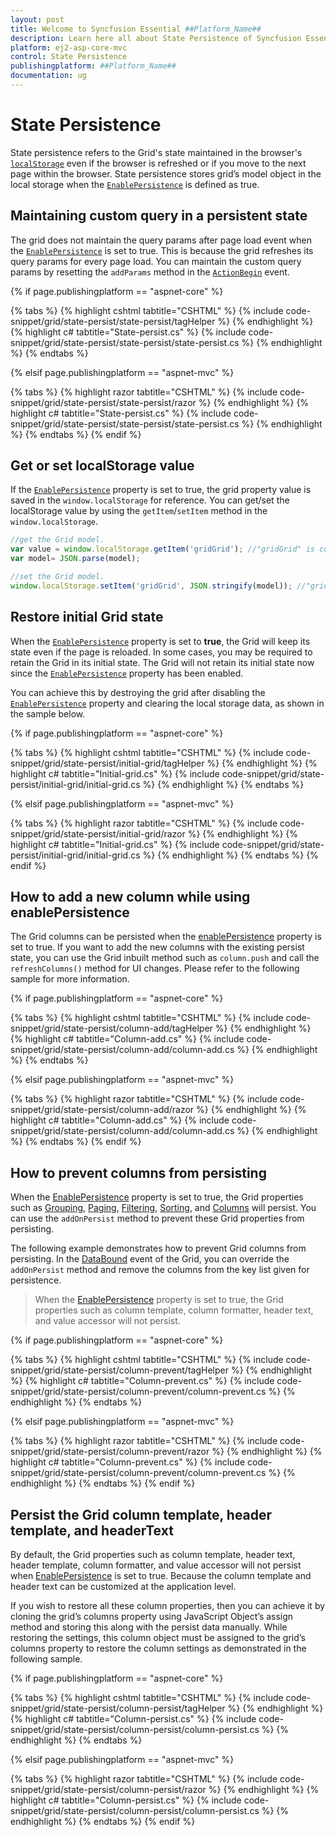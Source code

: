 ```yaml
---
layout: post
title: Welcome to Syncfusion Essential ##Platform_Name##
description: Learn here all about State Persistence of Syncfusion Essential ##Platform_Name## widgets based on HTML5 and jQuery.
platform: ej2-asp-core-mvc
control: State Persistence
publishingplatform: ##Platform_Name##
documentation: ug
---
```



# State Persistence

State persistence refers to the Grid's state maintained in the browser's [`localStorage`](https://www.w3schools.com/html/html5_webstorage.asp#) even if the browser is refreshed or if you move to the next page within the browser.
State persistence stores grid’s model object in the local storage when the [`EnablePersistence`](https://help.syncfusion.com/cr/aspnetcore-js2/Syncfusion.EJ2.Grids.GridBuilder-1.html#Syncfusion_EJ2_Grids_GridBuilder_1_EnablePersistence_System_Boolean_) is defined as true.

## Maintaining custom query in a persistent state

The grid does not maintain the query params after page load event when the [`EnablePersistence`](https://help.syncfusion.com/cr/aspnetcore-js2/Syncfusion.EJ2.Grids.GridBuilder-1.html#Syncfusion_EJ2_Grids_GridBuilder_1_EnablePersistence_System_Boolean_) is set to true. This is because the grid refreshes its query params for every page load. You can maintain the custom query params by resetting the `addParams` method in the [`ActionBegin`](https://help.syncfusion.com/cr/aspnetcore-js2/Syncfusion.EJ2.Grids.GridBuilder-1.html#Syncfusion_EJ2_Grids_GridBuilder_1_ActionBegin_System_String_) event.

{% if page.publishingplatform == "aspnet-core" %}

{% tabs %}
{% highlight cshtml tabtitle="CSHTML" %}
{% include code-snippet/grid/state-persist/state-persist/tagHelper %}
{% endhighlight %}
{% highlight c# tabtitle="State-persist.cs" %}
{% include code-snippet/grid/state-persist/state-persist/state-persist.cs %}
{% endhighlight %}
{% endtabs %}

{% elsif page.publishingplatform == "aspnet-mvc" %}

{% tabs %}
{% highlight razor tabtitle="CSHTML" %}
{% include code-snippet/grid/state-persist/state-persist/razor %}
{% endhighlight %}
{% highlight c# tabtitle="State-persist.cs" %}
{% include code-snippet/grid/state-persist/state-persist/state-persist.cs %}
{% endhighlight %}
{% endtabs %}
{% endif %}



## Get or set localStorage value

If the [`EnablePersistence`](https://help.syncfusion.com/cr/aspnetcore-js2/Syncfusion.EJ2.Grids.GridBuilder-1.html#Syncfusion_EJ2_Grids_GridBuilder_1_EnablePersistence_System_Boolean_) property is set to true, the grid property value is saved in the `window.localStorage` for reference. You can get/set the localStorage value by using the `getItem`/`setItem` method in the `window.localStorage`.

```typescript
//get the Grid model.
var value = window.localStorage.getItem('gridGrid'); //"gridGrid" is component name + component id.
var model= JSON.parse(model);

```

```typescript
//set the Grid model.
window.localStorage.setItem('gridGrid', JSON.stringify(model)); //"gridGrid" is component name + component id.

```

## Restore initial Grid state

When the [`EnablePersistence`](https://help.syncfusion.com/cr/aspnetcore-js2/Syncfusion.EJ2.Grids.GridBuilder-1.html#Syncfusion_EJ2_Grids_GridBuilder_1_EnablePersistence_System_Boolean_) property is set to **true**, the Grid will keep its state even if the page is reloaded. In some cases, you may be required to retain the Grid in its initial state. The Grid will not retain its initial state now since the [`EnablePersistence`](https://help.syncfusion.com/cr/aspnetcore-js2/Syncfusion.EJ2.Grids.GridBuilder-1.html#Syncfusion_EJ2_Grids_GridBuilder_1_EnablePersistence_System_Boolean_) property has been enabled.

You can achieve this by destroying the grid after disabling the [`EnablePersistence`](https://help.syncfusion.com/cr/aspnetcore-js2/Syncfusion.EJ2.Grids.GridBuilder-1.html#Syncfusion_EJ2_Grids_GridBuilder_1_EnablePersistence_System_Boolean_) property and clearing the local storage data, as shown in the sample below.

{% if page.publishingplatform == "aspnet-core" %}

{% tabs %}
{% highlight cshtml tabtitle="CSHTML" %}
{% include code-snippet/grid/state-persist/initial-grid/tagHelper %}
{% endhighlight %}
{% highlight c# tabtitle="Initial-grid.cs" %}
{% include code-snippet/grid/state-persist/initial-grid/initial-grid.cs %}
{% endhighlight %}
{% endtabs %}

{% elsif page.publishingplatform == "aspnet-mvc" %}

{% tabs %}
{% highlight razor tabtitle="CSHTML" %}
{% include code-snippet/grid/state-persist/initial-grid/razor %}
{% endhighlight %}
{% highlight c# tabtitle="Initial-grid.cs" %}
{% include code-snippet/grid/state-persist/initial-grid/initial-grid.cs %}
{% endhighlight %}
{% endtabs %}
{% endif %}



## How to add a new column while using enablePersistence

The Grid columns can be persisted when the [enablePersistence](https://help.syncfusion.com/cr/aspnetcore-js2/Syncfusion.EJ2.Grids.Grid.html#Syncfusion_EJ2_Grids_Grid_EnablePersistence) property is set to true. If you want to add the new columns with the existing persist state, you can use the Grid inbuilt method such as `column.push` and call the `refreshColumns()` method for UI changes. Please refer to the following sample for more information.

{% if page.publishingplatform == "aspnet-core" %}

{% tabs %}
{% highlight cshtml tabtitle="CSHTML" %}
{% include code-snippet/grid/state-persist/column-add/tagHelper %}
{% endhighlight %}
{% highlight c# tabtitle="Column-add.cs" %}
{% include code-snippet/grid/state-persist/column-add/column-add.cs %}
{% endhighlight %}
{% endtabs %}

{% elsif page.publishingplatform == "aspnet-mvc" %}

{% tabs %}
{% highlight razor tabtitle="CSHTML" %}
{% include code-snippet/grid/state-persist/column-add/razor %}
{% endhighlight %}
{% highlight c# tabtitle="Column-add.cs" %}
{% include code-snippet/grid/state-persist/column-add/column-add.cs %}
{% endhighlight %}
{% endtabs %}
{% endif %}



## How to prevent columns from persisting

When the [EnablePersistence](https://help.syncfusion.com/cr/aspnetmvc-js2/Syncfusion.EJ2.Grids.Grid.html#Syncfusion_EJ2_Grids_Grid_EnablePersistence) property is set to true, the Grid properties such as [Grouping](https://help.syncfusion.com/cr/aspnetmvc-js2/Syncfusion.EJ2.Grids.GridGroupSettings.html), [Paging](https://help.syncfusion.com/cr/aspnetmvc-js2/Syncfusion.EJ2.Grids.GridPageSettings.html), [Filtering](https://help.syncfusion.com/cr/aspnetmvc-js2/Syncfusion.EJ2.Grids.GridFilterSettings.html), [Sorting](https://help.syncfusion.com/cr/aspnetmvc-js2/Syncfusion.EJ2.Grids.GridSortSettings.html), and [Columns](https://help.syncfusion.com/cr/aspnetmvc-js2/Syncfusion.EJ2.Grids.GridColumn.html) will persist. You can use the `addOnPersist` method to prevent these Grid properties from persisting.

The following example demonstrates how to prevent Grid columns from persisting. In the [DataBound](https://help.syncfusion.com/cr/aspnetmvc-js2/Syncfusion.EJ2.Grids.GridBuilder-1.html#Syncfusion_EJ2_Grids_GridBuilder_1_DataBound_System_String_) event of the Grid, you can override the `addOnPersist` method and remove the columns from the key list given for persistence.

> When the [EnablePersistence](https://help.syncfusion.com/cr/aspnetmvc-js2/Syncfusion.EJ2.Grids.Grid.html#Syncfusion_EJ2_Grids_Grid_EnablePersistence) property is set to true, the Grid properties such as column template, column formatter, header text, and value accessor will not persist.

{% if page.publishingplatform == "aspnet-core" %}

{% tabs %}
{% highlight cshtml tabtitle="CSHTML" %}
{% include code-snippet/grid/state-persist/column-prevent/tagHelper %}
{% endhighlight %}
{% highlight c# tabtitle="Column-prevent.cs" %}
{% include code-snippet/grid/state-persist/column-prevent/column-prevent.cs %}
{% endhighlight %}
{% endtabs %}

{% elsif page.publishingplatform == "aspnet-mvc" %}

{% tabs %}
{% highlight razor tabtitle="CSHTML" %}
{% include code-snippet/grid/state-persist/column-prevent/razor %}
{% endhighlight %}
{% highlight c# tabtitle="Column-prevent.cs" %}
{% include code-snippet/grid/state-persist/column-prevent/column-prevent.cs %}
{% endhighlight %}
{% endtabs %}
{% endif %}



## Persist the Grid column template, header template, and headerText

By default, the Grid properties such as column template, header text, header template, column formatter, and value accessor will not persist when [EnablePersistence](https://help.syncfusion.com/cr/aspnetmvc-js2/Syncfusion.EJ2.Grids.Grid.html#Syncfusion_EJ2_Grids_Grid_EnablePersistence) is set to true. Because the column template and header text can be customized at the application level.

If you wish to restore all these column properties, then you can achieve it by cloning the grid’s columns property using JavaScript Object’s assign method and storing this along with the persist data manually. While restoring the settings, this column object must be assigned to the grid’s columns property to restore the column settings as demonstrated in the following sample.

{% if page.publishingplatform == "aspnet-core" %}

{% tabs %}
{% highlight cshtml tabtitle="CSHTML" %}
{% include code-snippet/grid/state-persist/column-persist/tagHelper %}
{% endhighlight %}
{% highlight c# tabtitle="Column-persist.cs" %}
{% include code-snippet/grid/state-persist/column-persist/column-persist.cs %}
{% endhighlight %}
{% endtabs %}

{% elsif page.publishingplatform == "aspnet-mvc" %}

{% tabs %}
{% highlight razor tabtitle="CSHTML" %}
{% include code-snippet/grid/state-persist/column-persist/razor %}
{% endhighlight %}
{% highlight c# tabtitle="Column-persist.cs" %}
{% include code-snippet/grid/state-persist/column-persist/column-persist.cs %}
{% endhighlight %}
{% endtabs %}
{% endif %}

